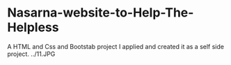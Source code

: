 # Nasarna-website-to-Help-The-Helpless
A HTML and Css and Bootstab project I applied and created it as a self side project.
../11.JPG
